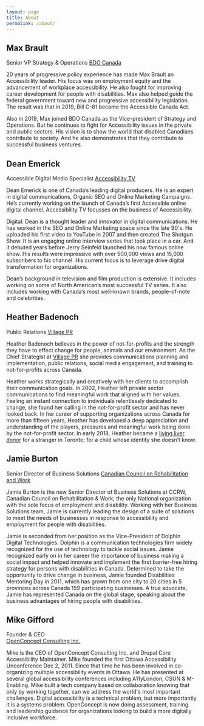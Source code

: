 ```yaml
---
layout: page
title: About
permalink: /about/
---
```


## Max Brault
Senior VP Strategy & Operations 
[BDO Canada](https://bdo.ca)

20 years of progressive policy experience has made Max Brault an Accessibility leader. His focus was on employment equity and the advancement of workplace accessibility. He also fought for improving career development for people with disabilities. Max also helped guide the federal government toward new and progressive accessibility legislation. The result was that in 2019, Bill C-81 became the Accessible Canada Act.

Also in 2019, Max joined BDO Canada as the Vice-president of Strategy and Operations. But he continues to fight for Accessibility issues in the private and public sectors. His vision is to show the world that disabled Canadians contribute to society. And he also demonstrates that they contribute to successful business ventures.


## Dean Emerick
Accessible Digital Media Specialist 
[Accessibility TV](https://www.accessibilitytv.com/)

Dean Emerick is one of Canada’s leading digital producers. He is an expert in digital communications, Organic SEO and Online Marketing Campaigns. He’s currently working on the launch of Canada’s first Accessible online digital channel. Accessibility TV focusses on the business of Accessibility.
 
Digital: Dean is a thought leader and innovator in digital communications. He has worked in the SEO and Online Marketing space since the late 90's. He uploaded his first video to YouTube in 2007 and then created The Shotgun Show. It is an engaging online interview series that took place in a car. And it debuted years before Jerry Seinfeld launched his now famous online show. His results were impressive with over 500,000 views and 15,000 subscribers to his channel. His current focus is to leverage drive digital transformation for organizations.
 
Dean’s background in television and film production is extensive. It includes working on some of North American’s most successful TV series. It also includes working with Canada’s most well-known brands, people-of-note and celebrities.


## Heather Badenoch
Public Relations 
[Village PR](http://Villagepr.ca)

Heather Badenoch believes in the power of not-for-profits and the strength they have to effect change for people, animals and our environment. As the Chief Strategist at [Village PR](http://villagepr.ca/) she provides communications planning and implementation, public relations, social media engagement, and training to not-for-profits across Canada.

Heather works strategically and creatively with her clients to accomplish their communication goals. In 2002, Heather left private sector communications to find meaningful work that aligned with her values. Feeling an instant connection to individuals relentlessly dedicated to change, she found her calling in the not-for-profit sector and has never looked back. In her career of supporting organizations across Canada for more than fifteen years, Heather has developed a deep appreciation and understanding of the players, pressures and meaningful work being done by the not-for-profit sector. In early 2018, Heather became a [living liver donor](https://www.todaysparent.com/blogs/this-woman-did-the-most-wonderful-thing-for-a-kid-shell-never-meet/) for a stranger in Toronto; for a child whose identity she doesn’t know.


## Jamie Burton
Senior Director of Business Solutions 
[Canadian Council on Rehabilitation and Work](https://www.ccrw.org/)

Jamie Burton is the new Senior Director of Business Solutions at CCRW, Canadian Council on Rehabilitation & Work; the only National organization with the sole focus of employment and disability.  Working with her Business Solutions team, Jamie is currently leading the design of a suite of solutions to meet the needs of businesses in response to accessibility and employment for people with disabilities. 

Jamie is seconded from her position as the Vice-President of Dolphin Digital Technologies.  Dolphin is a communication technologies firm widely recognized for the use of technology to tackle social issues.  Jamie recognized early on in her career the importance of business making a social impact and helped innovate and implement the first barrier-free hiring strategy for persons with disabilities in Canada. Determined to take the opportunity to drive change in business, Jamie founded Disabilities Mentoring Day in 2011, which has grown from one city to 20 cities in 5 provinces across Canada 159 participating businesses. A true advocate, Jamie has represented Canada on the global stage, speaking about the business advantages of hiring people with disabilities.


## Mike Gifford
Founder & CEO  
[OpenConcept Consulting Inc.](https://openconcept.ca/)

Mike is the CEO of OpenConcept Consulting Inc. and Drupal Core Accessibility Maintainer. 
Mike founded the first Ottawa Accessibility Unconference Dec 2, 2011. Since that time he has been involved in co-organizing multiple accessibility events in Ottawa. He has presented at several global accessibility conferences including A11yLondon, CSUN & M-Enabling.
Mike built a tech company based on collaboration knowing that only by working together, can we address the world's most important challenges. Digital accessibility is a technical problem, but more importantly it is a systems problem. OpenConcept is now doing assessment, training and leadership guidance for organizations looking to build a more digitally inclusive workforce. 




